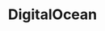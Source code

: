 ---
title: DigitalOcean
menu:
  product_pharmer_0.1.0-alpha.1:
    identifier: digital-ocean
    name: DigitalOcean
    parent: cloud
    weight: 20
left_menu: product_pharmer_0.1.0-alpha.1 
---